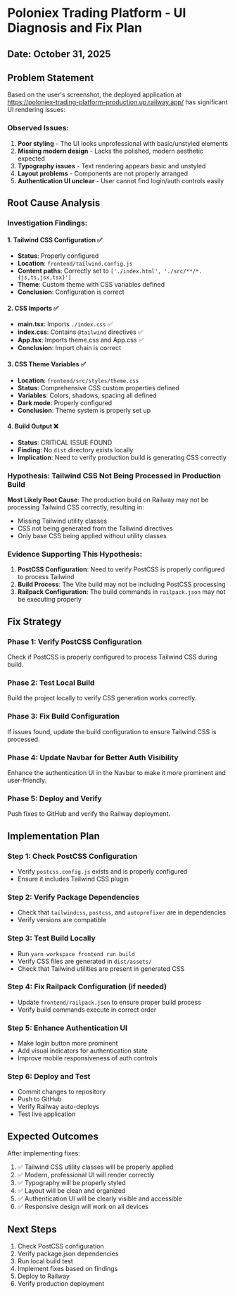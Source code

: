 # Poloniex Trading Platform - UI Diagnosis and Fix Plan

## Date: October 31, 2025

## Problem Statement

Based on the user's screenshot, the deployed application at https://poloniex-trading-platform-production.up.railway.app/ has significant UI rendering issues:

### Observed Issues:
1. **Poor styling** - The UI looks unprofessional with basic/unstyled elements
2. **Missing modern design** - Lacks the polished, modern aesthetic expected
3. **Typography issues** - Text rendering appears basic and unstyled
4. **Layout problems** - Components are not properly arranged
5. **Authentication UI unclear** - User cannot find login/auth controls easily

## Root Cause Analysis

### Investigation Findings:

#### 1. Tailwind CSS Configuration ✅
- **Status**: Properly configured
- **Location**: `frontend/tailwind.config.js`
- **Content paths**: Correctly set to `['./index.html', './src/**/*.{js,ts,jsx,tsx}']`
- **Theme**: Custom theme with CSS variables defined
- **Conclusion**: Configuration is correct

#### 2. CSS Imports ✅
- **main.tsx**: Imports `./index.css` ✅
- **index.css**: Contains `@tailwind` directives ✅
- **App.tsx**: Imports theme.css and App.css ✅
- **Conclusion**: Import chain is correct

#### 3. CSS Theme Variables ✅
- **Location**: `frontend/src/styles/theme.css`
- **Status**: Comprehensive CSS custom properties defined
- **Variables**: Colors, shadows, spacing all defined
- **Dark mode**: Properly configured
- **Conclusion**: Theme system is properly set up

#### 4. Build Output ❌
- **Status**: CRITICAL ISSUE FOUND
- **Finding**: No `dist` directory exists locally
- **Implication**: Need to verify production build is generating CSS correctly

### Hypothesis: Tailwind CSS Not Being Processed in Production Build

**Most Likely Root Cause**: The production build on Railway may not be processing Tailwind CSS correctly, resulting in:
- Missing Tailwind utility classes
- CSS not being generated from the Tailwind directives
- Only base CSS being applied without utility classes

### Evidence Supporting This Hypothesis:

1. **PostCSS Configuration**: Need to verify PostCSS is properly configured to process Tailwind
2. **Build Process**: The Vite build may not be including PostCSS processing
3. **Railpack Configuration**: The build commands in `railpack.json` may not be executing properly

## Fix Strategy

### Phase 1: Verify PostCSS Configuration

Check if PostCSS is properly configured to process Tailwind CSS during build.

### Phase 2: Test Local Build

Build the project locally to verify CSS generation works correctly.

### Phase 3: Fix Build Configuration

If issues found, update the build configuration to ensure Tailwind CSS is processed.

### Phase 4: Update Navbar for Better Auth Visibility

Enhance the authentication UI in the Navbar to make it more prominent and user-friendly.

### Phase 5: Deploy and Verify

Push fixes to GitHub and verify the Railway deployment.

## Implementation Plan

### Step 1: Check PostCSS Configuration
- Verify `postcss.config.js` exists and is properly configured
- Ensure it includes Tailwind CSS plugin

### Step 2: Verify Package Dependencies
- Check that `tailwindcss`, `postcss`, and `autoprefixer` are in dependencies
- Verify versions are compatible

### Step 3: Test Build Locally
- Run `yarn workspace frontend run build`
- Verify CSS files are generated in `dist/assets/`
- Check that Tailwind utilities are present in generated CSS

### Step 4: Fix Railpack Configuration (if needed)
- Update `frontend/railpack.json` to ensure proper build process
- Verify build commands execute in correct order

### Step 5: Enhance Authentication UI
- Make login button more prominent
- Add visual indicators for authentication state
- Improve mobile responsiveness of auth controls

### Step 6: Deploy and Test
- Commit changes to repository
- Push to GitHub
- Verify Railway auto-deploys
- Test live application

## Expected Outcomes

After implementing fixes:
1. ✅ Tailwind CSS utility classes will be properly applied
2. ✅ Modern, professional UI will render correctly
3. ✅ Typography will be properly styled
4. ✅ Layout will be clean and organized
5. ✅ Authentication UI will be clearly visible and accessible
6. ✅ Responsive design will work on all devices

## Next Steps

1. Check PostCSS configuration
2. Verify package.json dependencies
3. Run local build test
4. Implement fixes based on findings
5. Deploy to Railway
6. Verify production deployment

